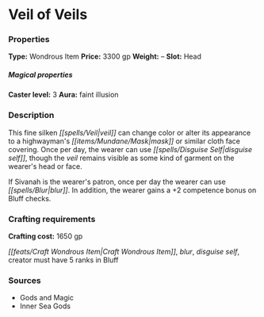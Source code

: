 ﻿---
Title: "Veil of Veils"
Type: "Wondrous Item"
Price: "3300 gp"
Weight: "–"
Slot: "Head"
Caster level: "3"
Aura: "faint illusion"
Description: |
  "This fine silken veil can change color or alter its appearance to a highwayman's mask or similar cloth face covering. Once per day, the wearer can use _disguise self_, though the veil remains visible as some kind of garment on the wearer's head or face.
  If Sivanah is the wearer's patron, once per day the wearer can use _blur_. In addition, the wearer gains a +2 competence bonus on Bluff checks."
Crafting cost: "1650 gp"
Sources: "['Gods and Magic', 'Inner Sea Gods']"
---

# Veil of Veils

### Properties

**Type:** Wondrous Item **Price:** 3300 gp **Weight:** – **Slot:** Head

##### Magical properties

**Caster level:** 3 **Aura:** faint illusion

### Description

This fine silken _[[spells/Veil|veil]]_ can change color or alter its appearance to a highwayman's _[[items/Mundane/Mask|mask]]_ or similar cloth face covering. Once per day, the wearer can use _[[spells/Disguise Self|disguise self]]_, though the _veil_ remains visible as some kind of garment on the wearer's head or face.

If Sivanah is the wearer's patron, once per day the wearer can use _[[spells/Blur|blur]]_. In addition, the wearer gains a +2 competence bonus on Bluff checks.

### Crafting requirements

**Crafting cost:** 1650 gp

_[[feats/Craft Wondrous Item|Craft Wondrous Item]]_, _blur_, _disguise self_, creator must have 5 ranks in Bluff

### Sources

* Gods and Magic
* Inner Sea Gods